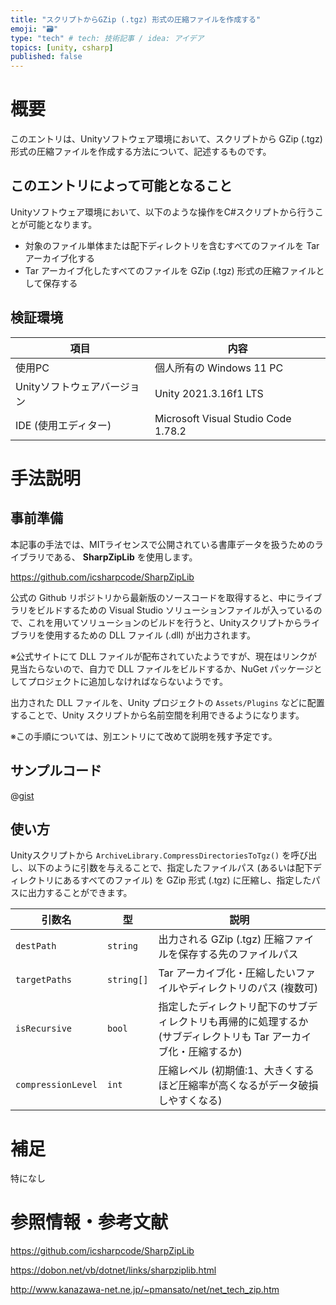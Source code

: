 ```yaml
---
title: "スクリプトからGZip (.tgz) 形式の圧縮ファイルを作成する"
emoji: "🗃️"
type: "tech" # tech: 技術記事 / idea: アイデア
topics: [unity, csharp]
published: false
---
```


# 概要

このエントリは、Unityソフトウェア環境において、スクリプトから GZip (.tgz) 形式の圧縮ファイルを作成する方法について、記述するものです。

## このエントリによって可能となること

Unityソフトウェア環境において、以下のような操作をC#スクリプトから行うことが可能となります。

- 対象のファイル単体または配下ディレクトリを含むすべてのファイルを Tar アーカイブ化する
- Tar アーカイブ化したすべてのファイルを GZip (.tgz) 形式の圧縮ファイルとして保存する

## 検証環境

|項目|内容|
|---|---|
|使用PC|個人所有の Windows 11 PC|
|Unityソフトウェアバージョン|Unity 2021.3.16f1 LTS|
|IDE (使用エディター)|Microsoft Visual Studio Code 1.78.2|

# 手法説明

## 事前準備

本記事の手法では、MITライセンスで公開されている書庫データを扱うためのライブラリである、
**SharpZipLib**
を使用します。

https://github.com/icsharpcode/SharpZipLib

公式の Github リポジトリから最新版のソースコードを取得すると、中にライブラリをビルドするための Visual Studio ソリューションファイルが入っているので、これを用いてソリューションのビルドを行うと、Unityスクリプトからライブラリを使用するための DLL ファイル (.dll) が出力されます。

※公式サイトにて DLL ファイルが配布されていたようですが、現在はリンクが見当たらないので、自力で DLL ファイルをビルドするか、NuGet パッケージとしてプロジェクトに追加しなければならないようです。

出力された DLL ファイルを、Unity プロジェクトの `Assets/Plugins` などに配置することで、Unity スクリプトから名前空間を利用できるようになります。

※この手順については、別エントリにて改めて説明を残す予定です。

## サンプルコード

@[gist](https://gist.github.com/shirobusa1997/ee62a0794bdc61260b56d59a850d5139)

## 使い方

Unityスクリプトから `ArchiveLibrary.CompressDirectoriesToTgz()` を呼び出し、以下のように引数を与えることで、指定したファイルパス (あるいは配下ディレクトリにあるすべてのファイル) を GZip 形式 (.tgz) に圧縮し、指定したパスに出力することができます。

|引数名|型|説明|
|---|---|---|
|`destPath`|`string`|出力される GZip (.tgz) 圧縮ファイルを保存する先のファイルパス|
|`targetPaths`|`string[]`|Tar アーカイブ化・圧縮したいファイルやディレクトリのパス (複数可)|
|`isRecursive`|`bool`|指定したディレクトリ配下のサブディレクトリも再帰的に処理するか (サブディレクトリも Tar アーカイブ化・圧縮するか)|
|`compressionLevel`|`int`|圧縮レベル (初期値:1、大きくするほど圧縮率が高くなるがデータ破損しやすくなる)|

# 補足

特になし

# 参照情報・参考文献

https://github.com/icsharpcode/SharpZipLib

https://dobon.net/vb/dotnet/links/sharpziplib.html

http://www.kanazawa-net.ne.jp/~pmansato/net/net_tech_zip.htm